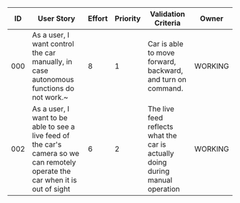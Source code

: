 | ID | User Story | Effort | Priority | Validation Criteria | Owner |
|----|------------|--------|----------|---------------------|-------|
| 000 | As a user, I want control the car manually, in case autonomous functions do not work.~ | 8 | 1 | Car is able to move forward, backward, and turn on command. | WORKING |
| 002 | As a user, I want to be able to see a live feed of the car's camera so we can remotely operate the car when it is out of sight | 6 | 2 | The live feed reflects what the car is actually doing during manual operation | WORKING |
